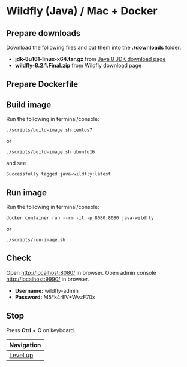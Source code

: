 # Wildfly (Java) / Mac + Docker #

## Prepare downloads ##

Download the following files and put them into the **./downloads** folder:

* **jdk-8u161-linux-x64.tar.gz** from [Java 8 JDK download page](http://www.oracle.com/technetwork/java/javase/downloads/jdk8-downloads-2133151.html)
* **wildfly-8.2.1.Final.zip** from [Wildfly download page](http://wildfly.org/downloads/)

## Prepare Dockerfile ##

## Build image ##

Run the following in terminal/console:

    ./scripts/build-image.sh centos7

or

    ./scripts/build-image.sh ubuntu16

and see

    Successfully tagged java-wildfly:latest

## Run image ##

Run the following in terminal/console:

    docker container run --rm -it -p 8080:8080 java-wildfly

or

    ./scripts/run-image.sh

## Check ##

Open [http://localhost:8080/](http://localhost:8080/) in browser.
Open admin console [http://localhost:9990/](http://localhost:9990/) in browser.

* **Username:** wildfly-admin
* **Password:** M5*k4rEV+WvzF70x

## Stop ##

Press **Ctrl** + **C** on keyboard.

| Navigation               |
| ------------------------ |
| [Level up](../../README.md) |
